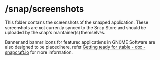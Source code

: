 # /snap/screenshots
This folder contains the screenshots of the snapped application.  These screenshots are not currently synced to the Snap Store and should be uploaded by the snap's maintainer(s) themselves.

Banner and banner icons for featured applications in GNOME Software are also designed to be placed here, refer [Getting ready for stable - doc - snapcraft.io](https://forum.snapcraft.io/t/getting-ready-for-stable/4305) for more information.
